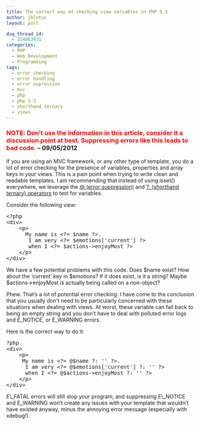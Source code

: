 ```yaml
---
title: The correct way of checking view variables in PHP 5.3
author: jblotus
layout: post

dsq_thread_id:
  - 314863431
categories:
  - PHP
  - Web Development
  - Programming
tags:
  - error checking
  - error handling
  - error supression
  - mvc
  - php
  - php 5.3
  - shorthand ternary
  - views
---
```

### **<span style="color: #ff0000;">NOTE: Don&#8217;t use the information in this article, consider it a discussion point at best. Suppressing errors like this leads to bad code.</span> &#8211; 09/05/2012**

If you are using an MVC framework, or any other type of template, you do a lot of error checking for the presence of variables, properties and array keys in your views. This is a pain point when trying to write clean and readable templates. I am recommending that instead of using isset() everywhere, we leverage the [@ (error suppression)][1] and [?: (shorthand ternary) operators][2] to test for variables.

Consider the following view:

<pre class="brush:php">&lt;?php
&lt;div&gt;
    &lt;p&gt;
      My name is &lt;?= $name ?&gt;.
       I am very &lt;?= $emotions['current'] ?&gt;
       when I &lt;?= $actions-&gt;enjoyMost ?&gt;
    &lt;/p&gt;
&lt;/div&gt;</pre> We have a few potential problems with this code. Does $name exist? How about the &#8216;current&#8217; key in $emotions? If it does exist, is it a string? Maybe $actions->enjoyMost is actually being called on a non-object?

Phew. That&#8217;s a lot of potential error checking. I have come to the conclusion that you usually don&#8217;t need to be particularly concerned with these situations when dealing with views. At worst, these variable can fall back to being an empty string and you don&#8217;t have to deal with polluted error logs and E\_NOTICE, or E\_WARNING errors.

Here is the correct way to do it:

<pre class="brush:php">?php
&lt;div&gt;
    &lt;p&gt;
     My name is &lt;?= @$name ?: '' ?&gt;.
      I am very &lt;?= @$emotions['current'] ?: '' ?&gt;
      when I &lt;?= @$actions-&gt;enjoyMost ?: '' ?&gt;
    &lt;/p&gt;
&lt;/div&gt;</pre> E\_FATAL errors will still stop your program, and suppressing E\_NOTICE and E_WARNING won&#8217;t create any issues with your template that wouldn&#8217;t have existed anyway, minus the annoying error message (especially with xdebug!).

&nbsp;

 [1]: http://php.net/manual/en/language.operators.errorcontrol.php
 [2]: http://davidwalsh.name/php-shorthand-if-else-ternary-operators
